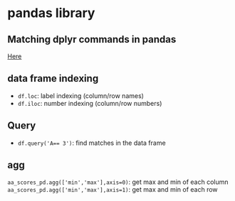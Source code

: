 # pandas library

## Matching dplyr commands in pandas

[Here](https://pandas.pydata.org/docs/getting_started/comparison/comparison_with_r.html)

## data frame indexing

- `df.loc`: label indexing (column/row names)
- `df.iloc`: number indexing (column/row numbers)

## Query

- `df.query('A== 3')`:  find matches in the data frame

## agg

`aa_scores_pd.agg(['min','max'],axis=0)`: get max and min of each column
`aa_scores_pd.agg(['min','max'],axis=1)`: get max and min of each row